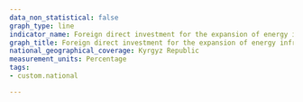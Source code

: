 ```yaml
---
data_non_statistical: false
graph_type: line
indicator_name: Foreign direct investment for the expansion of energy infrastructure and modernization of technologies
graph_title: Foreign direct investment for the expansion of energy infrastructure and modernization of technologies
national_geographical_coverage: Kyrgyz Republic
measurement_units: Percentage 
tags:
- custom.national

---
```

